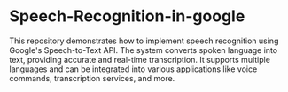 # Speech-Recognition-in-google
This repository demonstrates how to implement speech recognition using Google's Speech-to-Text API. The system converts spoken language into text, providing accurate and real-time transcription. It supports multiple languages and can be integrated into various applications like voice commands, transcription services, and more.
